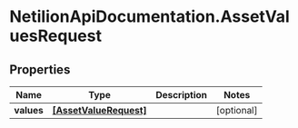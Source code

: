 # NetilionApiDocumentation.AssetValuesRequest

## Properties
Name | Type | Description | Notes
------------ | ------------- | ------------- | -------------
**values** | [**[AssetValueRequest]**](AssetValueRequest.md) |  | [optional] 
